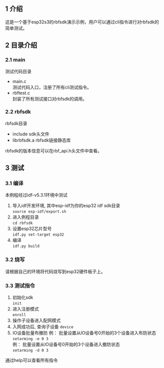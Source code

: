 ## 1 介绍
这是一个基于esp32s3的rbfsdk演示示例，用户可以通过cli指令进行对rbfsdk的简单测试。

## 2 目录介绍
### 2.1 main 
测试代码目录
* main.c <br>
测试代码入口，注册了所有cli测试指令。
* rbftest.c <br>
封装了所有测试接口对rbfsdk的调用。

### 2.2 rbfsdk
rbfsdk目录 
* include
sdk头文件
* librbfsdk.a
rbfsdk链接静态库

rbfsdk的版本信息可以在rbf_api.h头文件中查看。


## 3 测试
### 3.1 编译
本例程经过idf-v5.3.1环境中测试 <br>
1. 导入idf开发环境, 其中esp-idf为你的esp32 idf sdk目录 <br>
`source esp-idf/export.sh`
2. 进入例程目录 <br>
`cd rbfsdk`
3. 设置esp32芯片型号<br>
`idf.py set-target esp32`
4. 编译 <br>
`idf.py build` 

### 3.2 烧写
请根据自己的环境将代码烧写到esp32硬件板子上。

### 3.3 测试指令
1. 初始化sdk<br>
`init`
2. 进入注册模式<br>
`enroll`
3. 操作子设备进入配网模式
4. 入网成功后, 查询子设备
`device`
5. IO设备批量布撤防
例： 批量设置从IO设备号0开始的3个设备进入布防状态 <br>
`setarming -e 0 3` <br>
例： 批量设置从IO设备号0开始的3个设备进入撤防状态 <br>
`setarming -d 0 3` <br>


通过help可以查看所有指令
